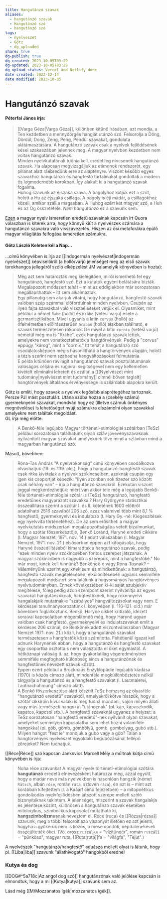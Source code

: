 ```yaml
---
title: Hangutánzó szavak
aliases:
  - hangutánzó szavak
  - Hangutánzó szó
  - hangutánzó szó
tags:
  - nyelvészet
  - Götz
  - dg_uploaded
share: true
dg-publish: true
dg-created: 2023-10-05T03:29
dg-updated: 2023-10-05T03:29
dg_upload_status: Vercel and Netlify done
date created: 2022-12-14
date modified: 2023-10-05
---
```


# Hangutánzó szavak

#### Péterfai János írja:

> [[Varga Géza\|Varga Géza]], különben kitűnő írásában, azt mondja, a Ten kezdetben a mennydörgés hangját utánzó szó. Felsorolja a Döng, Dördül, Dong, Zeng, Peng, Pendül szavakat, gondolata alátámasztására. A hangutánzó szavak csak a nyelvek fejlődésének kései szakaszában jelennek meg. A magyar nyelvben kezdetben nem voltak hangutánzó szavak.  
> Minden nyelvkutatónak tudnia kell, eredetileg nincsenek hangutánzó szavak. Ha alaposan megvizsgáljuk az etimonok rendszerét, egy pillanat alatt ráébredünk erre az alaptényre. Viszont később egyes szavakhoz hangutánzó és hangfestő tartalmakat gondoltak a modern és legmodernebb korokban. Így alakult ki a hangutánzó szavak fogalma.  
> Huhog szavunk az éjszaka szava. A bagolyhoz kötjük ezt a szót, holott a Hu az éjszaka csillaga. A bagoly is éji madár, a csillagokhoz közeli, amikor száll a magasban. A Huhog ezért két magyar szó, a Huh és az Og összetétele. *Nem hangutánzó* ez a szavunk sem.  

[Ezen](https://qr.ae/pvYGHs) a magyar nyelv ismeretlen eredetű szavainak kapcsán írt Quora válaszban is kitérek arra, hogy könnyű kiút a nyelvészek számára a hangutánzó szavakra való visszavezetés. Hiszen az ősi metaforákra épülő magyar világlátás felfogása ismeretlen számukra.  

#### Götz László Keleten kél a Nap...

...című könyvében is írja az [[Indogermán nyelvészet\|indogermán nyelvészet]] képviselőiről (a holló/varjú jelenséget meg az első szavak torokhangos jellegéről szóló elképzelést JM valamelyik könyvében is hozta):  
> Még azt sem határozták meg kielégítően, miről ismerhető fel egy hangutánzó, hangfestő szó. Ezt a kutatók egyéni belátására bízták. Megalapozott módszert tehát – mint az eddigiekben már sorozatosan megállapíthattuk – itt sem alkalmaztak.  
> Egy pillanatig sem akarjuk vitatni, hogy hangutánzó, hangfestő szavak valóban szép számmal előfordulnak minden nyelvben. Csupán az ilyen fajta szavakkal való visszaéléseket vetjük el. Olyasmiket, mint például a német `Rabe` (holló) és `Krähe` (vetési varjú) esete a germanisztikában. Mivel ugyanis a latin `corvus` (holló) az ófelnémetben előírásszerűen `hraban` (holló) alakban található, e szavak természetesen rokonok. De mivel a latin `cornix` (vetési varjú) németül még ma is "Krähe", ezek hangutánzó szavak lettek, amelyekre nem vonatkoztathatók a hangtörvények. Pedig a "corvus" éppúgy "károg", mint a "cornix." Itt tehát a hangutánzó szó csodálatosképpen mégis hasonlítható a hangtörvények alapján, holott a tézis szerint nem szabadna hangváltozásokat felmutatnia.  
> E példa kitűnően rávilágít a hangutánzó szavak posztulátumának valóságos céljára és rugóira: segítségével nem egy kellemetlen kivételt eliminálni lehetett és ezáltal a \[[[Nyelvészet mint tudomány\|nyelvészet mint tudomány]] címnél bőven taglalt\] hangtörvények általános érvényessége is szilárdabb alapokra került.  

Götz is említi, hogy szavak a nyelvek legősibb alaprétegéhez tartoznak. Persze PJI mást posztulált. Utána szóba hozza a (csekély számú) gyermeknyelvi szavakat, mondván hogy ez (illetve számuk önkényes megnövelése) is lehetőséget nyújt számukra elszámolni olyan szavakkal amelyekre nem találtak megoldást.  
GL írja még előtte:  
> A Benkő-féle legújabb Magyar történeti-etimológiai szótárban \[TeSz\] például sorozatosan találhatunk olyan szláv jövevényszavaknak nyilvánított magyar szavakat amelyeknek töve mind a szlávban mind a magyarban hangutánzó szó.  

Másutt, bővebben:  
> Róna-Tas András "A nyelvrokonság" című könyvében csodálkozva olvashatjuk (19. és 139. old.), hogy a hangutánzó-hangfestő szavak csak ritka kivételek a nyelvek szókincseiben, azoknak csupán egy igen kis csoportját képezik: "Ilyen azonban sok tízezer szó között csak néhány van" – írja a hangutánzó szavakról. Ezekután viszont joggal megkérdezhetjük: miért van akkor tele még a legújabb Benkő-féle történeti-etimológiai szótár is (TeSz) hangutánzó, hangfestő eredetűnek magyarázott szavakkal? Hary Györgyné statisztikai összeállítása szerint a szótár I. és II. kötetének 1600 előttről adatolható 2516 szavából 206 szó, azaz valamivel több mint 8,1 % hangfestő, gyermeknyelvi és indulatszó (l. Hary Gy.-né: Kiegészítések egy nyelvvita történetéhez). De az sem erősítheti a magyar nyelvkutatás módszertani megalapozottságába vetett bizalmunkat, hogy a szótár főszerkesztője, Benkő Loránd, Haryné eredeti cikkére (l. Magyar Nemzet, 1971. nov. 14.) adott válaszában (l. Magyar Nemzet, 1971. nov. 21.) elsősorban éppen azt kifogásolja, hogy Haryné összeállításából kimaradtak a hangutánzó szavak, pedig "ezek minden nyelv szókincsében fontos szerepet játszanak. A magyar szókincsben is nagyobb a szerepük, mint a hangfestőké." No már most, kinek kell hinnünk? Benkőnek-e vagy Róna-Tasnak? – Véleményünk szerint egyiknek sem és mindkettőnek: a hangutánzó, hangfestő szavak megítélésében, elkülönítésében ugyanis semmiféle megalapozott módszert sem találunk a hagyományos hangtörvényes nyelvtudományban. Ennek következtében ki-ki saját szubjektív megítélése, főleg pedig azon szempont szerint nyilvánítja az egyes szavakat hangutánzóknak, hangfestőknek, hogy rokonnyelvi hangalakjaik mutatnak-e "szabályos" hangváltozásokat vagy nem. E kérdéssel tanulmánysorozatunk I. könyvében (l. 116-121. old.) már bővebben foglalkoztunk. Benkő, Haryné cikkét kritizáló, idézett soraival kapcsolatban megemlítendő még, hogy Haryné ugyan valóban csak hangfestő, gyermeknyelvi és indulatszavakat említ a kérdéses 206 szónál, de Benkőnek adott viszontválaszában (Magyar Nemzet 1971. nov. 21.) közli, hogy a hangutánzó szavakat természetesen a hangfestők közé számította. Feltétlenül igazat kell adnunk Harynének abban, hogy a hangutánzó és hangfestő szavakat egy csoportba osztotta s nem választotta el őket egymástól. A hétköznapi valóság ti. az, hogy gyakorlatilag végeredményben semmiféle megfogható különbség sincs a hangutánzónak és hangfestőnek nevezett szavak között.  
> Éppen ezért például a Brockhaus Enzyklopädie legújabb kiadása (1970) is közös címszó alatt, mindenféle megküilönböztetés nélkül tárgyalja a hangutánzó és a hangfestő szavakat (l. Lautmalerei, Lautnachahmung" címszó alatt).  
> A Benkő főszerkesztése alatt készült TeSz hemzseg az olyasféle "hangutánzó eredetű” szavaktól, amelyekről kötve hisszük, hogy a szótár cikkíróin kívül valaki is meg tudná mondani, vajon milyen állati vagy más természeti hangokat "utánoznak" (pl. kap, kapaszkodik, kapatos, kapcsol stb.). A hangfestő szavaknál ugyanez a helyzet: a TeSz sorozatosan "hangfestő eredetű"-nek nyilvánít olyan szavakat, amelyeket semmilyen kapcsolatba sem lehet hozni valamiféle hangokkal (pl. göb, gömb, gömbölyű, gomb, gombolyag, gubó stb.). Milyen hangot "fest le" mondjuk a gubó vagy a göb? Talán a hangtörvényes nyelvészet egyoldalú begubózásánál fellépő zörejeket? Nem tudhatjuk.  

[[Réce\|Réce]] szó kapcsán Jankovics Marcell Mély a múltnak kútja című könyvében is írja:  
> Noha réce szavunkat A magyar nyelv történeti-etimológiai szótára **hangutánzó** eredetű elnevezésként határozza meg, azzal együtt, hogy a madár neve más nyelvekben is hasonlóan hangzik (német `Rätsch`, albán `róse`, román `ráta`, szlovén `ráca`), én ezt is – mint azt korábban kifejtettem (l. a Kááár! című fejezetben) – a mitopoétikus gondolkodás nyelvfejlődésben játszott szerepe mellett szóló bizonyítéknak tekintem. A jelenséget, miszerint a szavak hangalakja és jelentése között, különösen a hangutánzó szavak esetében mitologikus, szimbolikus kapcsolat mutatható ki, **hangszimbolizmus**nak neveztem el. Réce (ruca) és [[Rózsa\|rózsa]] szavunk, meg a többi felsorolt szó viszonyát illetően ez azt jelenti, hogyha a gyökerük nem is közös, a mesemondók, népdalénekesek összeültették őket. (Vö. orosz `ruszálka` = "vízitündér", román `ruszáli` = "pünkösd", magyar ruta, [[Ruta\|ruta]]fa = "világfa", "Tejút".)  

A nyelvészek "hangutánzó/hangfestő" aduásza mellett olyat is látunk, hogy pl. [[Liba\|liba]] szavunk "állathívogató" hangokból eredne!  

### Kutya és dog

[[DOG#^5a718c\|Az angol dog szó]] hangutánzónak való jelölése kapcsán is elmondtuk, hogy a mi [[Kutya\|kutya]] szavunk sem az.  

Lásd még [[M/Mozzanatos igék\|mozzanatos igék]].  